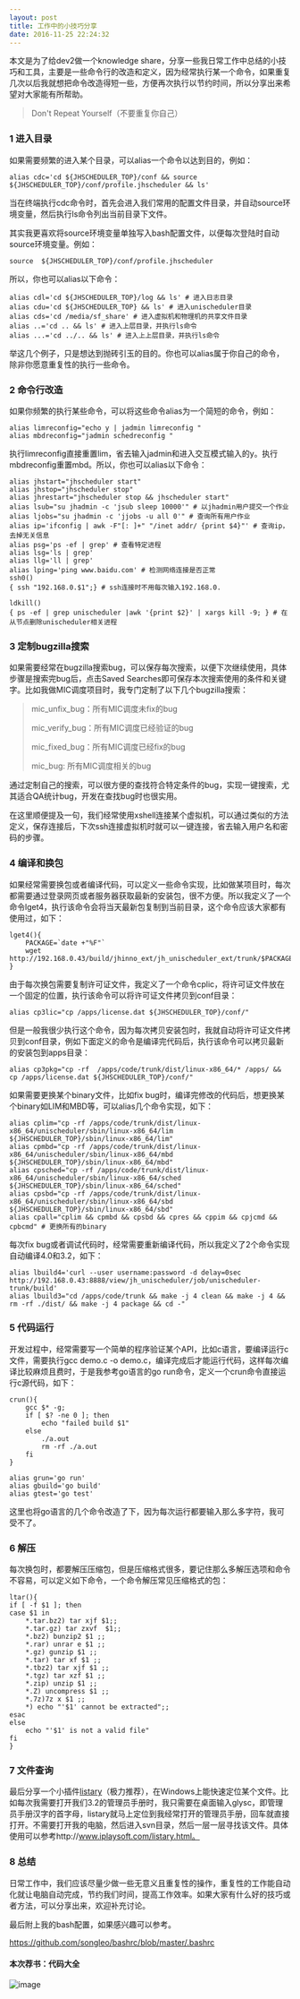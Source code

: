 ```yaml
---
layout: post
title: 工作中的小技巧分享
date: 2016-11-25 22:24:32
---
```


本文是为了给dev2做一个knowledge share，分享一些我日常工作中总结的小技巧和工具，主要是一些命令行的改造和定义，因为经常执行某一个命令，如果重复几次以后我就想把命令改造得短一些，方便再次执行以节约时间，所以分享出来希望对大家能有所帮助。

>Don't Repeat Yourself（不要重复你自己）

### 1 进入目录

如果需要频繁的进入某个目录，可以alias一个命令以达到目的，例如：

```
alias cdc='cd ${JHSCHEDULER_TOP}/conf && source ${JHSCHEDULER_TOP}/conf/profile.jhscheduler && ls'
```

当在终端执行cdc命令时，首先会进入我们常用的配置文件目录，并自动source环境变量，然后执行ls命令列出当前目录下文件。

其实我更喜欢将source环境变量单独写入bash配置文件，以便每次登陆时自动source环境变量。例如：

```
source  ${JHSCHEDULER_TOP}/conf/profile.jhscheduler
```

所以，你也可以alias以下命令：

```
alias cdl='cd ${JHSCHEDULER_TOP}/log && ls' # 进入日志目录
alias cdu='cd ${JHSCHEDULER_TOP} && ls' # 进入unischeduler目录
alias cds='cd /media/sf_share' # 进入虚拟机和物理机的共享文件目录
alias ..='cd .. && ls' # 进入上层目录，并执行ls命令
alias ...='cd ../.. && ls' # 进入上上层目录，并执行ls命令
```

举这几个例子，只是想达到抛砖引玉的目的。你也可以alias属于你自己的命令，除非你愿意重复性的执行一些命令。

### 2 命令行改造

如果你频繁的执行某些命令，可以将这些命令alias为一个简短的命令，例如：

```
alias limreconfig="echo y | jadmin limreconfig "
alias mbdreconfig="jadmin schedreconfig "
```

执行limreconfig直接重置lim，省去输入jadmin和进入交互模式输入的y。执行mbdreconfig重置mbd。所以，你也可以alias以下命令：

```
alias jhstart="jhscheduler start"
alias jhstop="jhscheduler stop"
alias jhrestart="jhscheduler stop && jhscheduler start"
alias lsub="su jhadmin -c 'jsub sleep 10000'" # 以jhadmin用户提交一个作业
alias ljobs="su jhadmin -c 'jjobs -u all 0'" # 查询所有用户作业
alias ip='ifconfig | awk -F"[: ]+" "/inet addr/ {print $4}"' # 查询ip，去掉无关信息
alias psg='ps -ef | grep' # 查看特定进程
alias lsg='ls | grep'
alias llg='ll | grep'
alias lping='ping www.baidu.com' # 检测网络连接是否正常
ssh0()
{ ssh "192.168.0.$1";} # ssh连接时不用每次输入192.168.0.

ldkill()
{ ps -ef | grep unischeduler |awk '{print $2}' | xargs kill -9; } # 在从节点删除unischeduler相关进程
```

### 3 定制bugzilla搜索

如果需要经常在bugzilla搜索bug，可以保存每次搜索，以便下次继续使用，具体步骤是搜索完bug后，点击Saved Searches即可保存本次搜索使用的条件和关键字。比如我做MIC调度项目时，我专门定制了以下几个bugzilla搜索：

> mic_unfix_bug：所有MIC调度未fix的bug
>
> mic_verify_bug：所有MIC调度已经验证的bug
>
> mic_fixed_bug：所有MIC调度已经fix的bug
>
> mic_bug: 所有MIC调度相关的bug

通过定制自己的搜索，可以很方便的查找符合特定条件的bug，实现一键搜索，尤其适合QA统计bug，开发在查找bug时也很实用。

在这里顺便提及一句，我们经常使用xshell连接某个虚拟机，可以通过类似的方法定义，保存连接后，下次ssh连接虚拟机时就可以一键连接，省去输入用户名和密码的步骤。

### 4 编译和换包

如果经常需要换包或者编译代码，可以定义一些命令实现，比如做某项目时，每次都需要通过登录网页或者服务器获取最新的安装包，很不方便。所以我定义了一个命令lget4，执行该命令会将当天最新包复制到当前目录，这个命令应该大家都有使用过，如下：

```
lget4(){
    PACKAGE=`date +"%F"`
    wget http://192.168.0.43/build/jhinno_ext/jh_unischeduler_ext/trunk/$PACKAGE/unischeduler.tar.gz
}
```

由于每次换包需要复制许可证文件，我定义了一个命令cplic，将许可证文件放在一个固定的位置，执行该命令可以将许可证文件拷贝到conf目录：

```
alias cp3lic="cp /apps/license.dat ${JHSCHEDULER_TOP}/conf/"
```

但是一般我很少执行这个命令，因为每次拷贝安装包时，我就自动将许可证文件拷贝到conf目录，例如下面定义的命令是编译完代码后，执行该命令可以拷贝最新的安装包到apps目录：

```
alias cp3pkg="cp -rf  /apps/code/trunk/dist/linux-x86_64/* /apps/ && cp /apps/license.dat ${JHSCHEDULER_TOP}/conf/"
```

如果需要更换某个binary文件，比如fix bug时，编译完修改的代码后，想更换某个binary如LIM和MBD等，可以alias几个命令实现，如下：

```
alias cplim="cp -rf /apps/code/trunk/dist/linux-x86_64/unischeduler/sbin/linux-x86_64/lim  ${JHSCHEDULER_TOP}/sbin/linux-x86_64/lim"
alias cpmbd="cp -rf /apps/code/trunk/dist/linux-x86_64/unischeduler/sbin/linux-x86_64/mbd  ${JHSCHEDULER_TOP}/sbin/linux-x86_64/mbd"
alias cpsched="cp -rf /apps/code/trunk/dist/linux-x86_64/unischeduler/sbin/linux-x86_64/sched  ${JHSCHEDULER_TOP}/sbin/linux-x86_64/sched"
alias cpsbd="cp -rf /apps/code/trunk/dist/linux-x86_64/unischeduler/sbin/linux-x86_64/sbd  ${JHSCHEDULER_TOP}/sbin/linux-x86_64/sbd"
alias cpall="cplim && cpmbd && cpsbd && cpres && cppim && cpjcmd && cpbcmd" # 更换所有的binary
```

每次fix bug或者调试代码时，经常需要重新编译代码，所以我定义了2个命令实现自动编译4.0和3.2，如下：

```
alias lbuild4='curl --user username:password -d delay=0sec http://192.168.0.43:8888/view/jh_unischeduler/job/unischeduler-trunk/build'
alias lbuild3="cd /apps/code/trunk && make -j 4 clean && make -j 4 && rm -rf ./dist/ && make -j 4 package && cd -"
```

### 5 代码运行

开发过程中，经常需要写一个简单的程序验证某个API，比如c语言，要编译运行c文件，需要执行gcc demo.c -o demo.c，编译完成后才能运行代码，这样每次编译比较麻烦且费时，于是我参考go语言的go run命令，定义一个crun命令直接运行c源代码，如下：

```
crun(){
    gcc $* -g;
    if [ $? -ne 0 ]; then
        echo "failed build $1"
    else
        ./a.out
        rm -rf ./a.out
    fi
}

alias grun='go run'
alias gbuild='go build'
alias gtest='go test'
```

这里也将go语言的几个命令改造了下，因为每次运行都要输入那么多字符，我可受不了。

### 6 解压

每次换包时，都要解压压缩包，但是压缩格式很多，要记住那么多解压选项和命令不容易，可以定义如下命令，一个命令解压常见压缩格式的包：

```
ltar(){
if [ -f $1 ]; then
case $1 in
    *.tar.bz2) tar xjf $1;;
    *.tar.gz) tar zxvf  $1;;
    *.bz2) bunzip2 $1 ;;
    *.rar) unrar e $1 ;;
    *.gz) gunzip $1 ;;
    *.tar) tar xf $1 ;;
    *.tbz2) tar xjf $1 ;;
    *.tgz) tar xzf $1 ;;
    *.zip) unzip $1 ;;
    *.Z) uncompress $1 ;;
    *.7z)7z x $1 ;;
    *) echo "'$1' cannot be extracted";;
esac
else
    echo "'$1' is not a valid file"
fi
}
```

### 7 文件查询

最后分享一个小插件[listary](http://www.listary.com/)（极力推荐），在Windows上能快速定位某个文件。比如每次我需要打开我们3.2的管理员手册时，我只需要在桌面输入glysc，即管理员手册汉字的首字母，listary就马上定位到我经常打开的管理员手册，回车就直接打开。不需要打开我的电脑，然后进入svn目录，然后一层一层寻找该文件。具体使用可以参考http://www.iplaysoft.com/listary.html。

### 8 总结

日常工作中，我们应该尽量少做一些无意义且重复性的操作，重复性的工作能自动化就让电脑自动完成，节约我们时间，提高工作效率。如果大家有什么好的技巧或者方法，可以分享出来，欢迎补充讨论。

最后附上我的bash配置，如果感兴趣可以参考。

https://github.com/songleo/bashrc/blob/master/.bashrc

#### 本次荐书：代码大全

![image](https://img10.360buyimg.com/n1/s200x200_15093/2a690799-c814-4784-9027-b21e688415ff.jpg)

